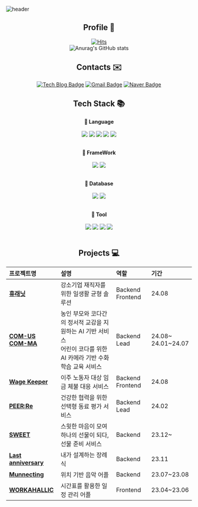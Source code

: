 ![header](https://capsule-render.vercel.app/api?type=waving&color=timeGradient&text=Hayeon's%20GitHub%20&animation=twinkling&fontSize=50&fontAlignY=40&fontAlign=70&height=250)


<div align="center">
  
## Profile 📁
[![Hits](https://hits.seeyoufarm.com/api/count/incr/badge.svg?url=https%3A%2F%2Fgithub.com%2Fhysong4u%2Fhit-counter&count_bg=%235279E8&title_bg=%23555555&icon=&icon_color=%23E7E7E7&title=hits&edge_flat=false)](https://hits.seeyoufarm.com)
<br>
![Anurag's GitHub stats](https://github-readme-stats.vercel.app/api?username=hysong4u&show_icons=true&theme=default&count-private=true&hide_border=true)  

## Contacts ✉️
[![Tech Blog Badge](http://img.shields.io/badge/-Tech%20blog-black?style=flat-square&logo=github&link=https://velog.io/@hanni/)](https://velog.io/@hanni/)
[![Gmail Badge](https://img.shields.io/badge/Gmail-d14836?style=flat-square&logo=Gmail&logoColor=white&link=mailto:hysong4u@gmail.com)](mailto:hysong4u@gmail.com)
[![Naver Badge](https://img.shields.io/badge/Naver-03C75A?style=flat-square&logo=Naver&logoColor=white&link=mailto:hayeon_song@naver.com)](mailto:hayeon_song@naver.com)

## Tech Stack 📚

<h4>📕 Language <br><br>
<img src="https://img.shields.io/badge/Java-007396?style=for-the-badge&logo=Java&logoColor=white"> 
<img src="https://img.shields.io/badge/HTML-E34F26?style=for-the-badge&logo=HTML5&logoColor=white"> 
<img src="https://img.shields.io/badge/JavaScript-F0DB4F?style=for-the-badge&logo=JavaScript&logoColor=white"> 
<img src="https://img.shields.io/badge/C++-012A4A?style=for-the-badge&logo=C&logoColor=white"> 
<img src="https://img.shields.io/badge/Python-3776AB?style=for-the-badge&logo=Python&logoColor=white"> 

<br>📗 FrameWork<br><br>
<img src="https://img.shields.io/badge/Spring%20Boot-4DB33D?style=for-the-badge&logo=Spring%20Boot&logoColor=white">
<img src="https://img.shields.io/badge/React%20Native-61DAFB?style=for-the-badge&logo=react&logoColor=white">

<br>📘 Database<br><br>
    <img src="https://img.shields.io/badge/Mysql-4479A1?style=for-the-badge&logo=Mysql&logoColor=white"> 
    <img src="https://img.shields.io/badge/Redis-DC382D?style=for-the-badge&logo=Redis&logoColor=white"> 
  
<br>📙 Tool<br><br>
<img src="https://img.shields.io/badge/IntelliJ%20IDEA-000000?style=for-the-badge&logo=IntelliJ%20IDEA&logoColor=white">
<img src="https://img.shields.io/badge/Visual%20Studio%20Code-007ACC?style=for-the-badge&logo=Visual%20Studio%20Code&logoColor=white">
<img src="https://img.shields.io/badge/Visual%20Studio-5C2D91?style=for-the-badge&logo=Visual%20Studio&logoColor=white">
<img src="https://img.shields.io/badge/Eclipse%20IDE-2C2255?style=for-the-badge&logo=Eclipse%20IDE&logoColor=white">
<br>
<br>

## Projects 💻
| 프로젝트명 | 설명 | 역할 | 기간 | 
| :------------------------ | :------------------------------------------------------------ | :-------------------------- | :------------------- |
| [**휴래닛**](https://github.com/re-life2) | 강소기업 재직자를 위한 일생활 균형 솔루션                      |  Backend<br>Frontend   | 24.08                |
| [**COM-US**](https://github.com/COM-US)<br>[**COM-MA**](https://github.com/COM-MA)| 농인 부모와 코다간의 정서적 교감을 지원하는 AI 기반 서비스<br>어린이 코다를 위한 AI 카메라 기반 수화 학습 교육 서비스 | Backend Lead| 24.08~ <br>24.01~24.07 |
| [**Wage Keeper**](https://github.com/SESAC-PAY/wage-keeper-server) | 이주 노동자 대상 임금 체불 대응 서비스                        |  Backend<br>Frontend   | 24.08                 |
| [**PEER:Re**](https://github.com/PEER-Re/PEERRE-SERVER) | 건강한 협력을 위한 선택형 동료 평가 서비스                      | Backend Lead| 24.02                 |
| [**SWEET**](https://github.com/SWEET-DEVELOPERS/sweet-server) | 스윗한 마음이 모여 하나의 선물이 되다, 선물 준비 서비스          | Backend  | 23.12~                 |
| [**Last anniversary**](https://github.com/33RD-DO-SOPT-SOPKATHON-iOS-TEAM2/SOPKATHON-2-SERVER) | 내가 설계하는 장례식                                         | Backend  | 23.11                 |
| [**Munnecting**](https://github.com/Mu-necting/Mu-necting_Server) | 위치 기반 음악 어플                                           | Backend  | 23.07~23.08         |
| [**WORKAHALLIC**](https://github.com/CSID-DGU/2023-1-OSSP2-HotSix-6) | 시간표를 활용한 일정 관리 어플                                 | Frontend  | 23.04~23.06         |



</div><br>

